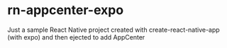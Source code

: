 # rn-appcenter-expo
Just a sample React Native project created with create-react-native-app (with expo) and then ejected to add AppCenter 
